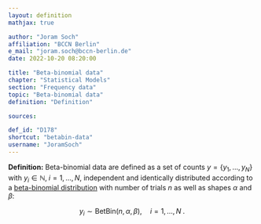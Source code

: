 ```yaml
---
layout: definition
mathjax: true

author: "Joram Soch"
affiliation: "BCCN Berlin"
e_mail: "joram.soch@bccn-berlin.de"
date: 2022-10-20 08:20:00

title: "Beta-binomial data"
chapter: "Statistical Models"
section: "Frequency data"
topic: "Beta-binomial data"
definition: "Definition"

sources:

def_id: "D178"
shortcut: "betabin-data"
username: "JoramSoch"
---
```



**Definition:** Beta-binomial data are defined as a set of counts $y = \left\lbrace y_1, \ldots, y_N \right\rbrace$ with $y_i \in \mathbb{N}, \; i = 1,\ldots,N$, independent and identically distributed according to a [beta-binomial distribution](/D/betabin) with number of trials $n$ as well as shapes $\alpha$ and $\beta$:

$$ \label{eq:betabin-data}
y_i \sim \mathrm{BetBin}(n,\alpha,\beta), \quad i = 1, \ldots, N \; .
$$